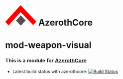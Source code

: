 # ![logo](https://raw.githubusercontent.com/azerothcore/azerothcore.github.io/master/images/logo-github.png) AzerothCore
# mod-weapon-visual
### This is a module for [AzerothCore](http://www.azerothcore.org)
- Latest build status with azerothcore: [![Build Status](https://travis-ci.org/azerothcore/mod-weapon-visual.svg?branch=master)](https://travis-ci.org/azerothcore/mod-npc-services)
